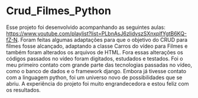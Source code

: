 # Crud_Filmes_Python

Esse projeto foi desenvolvido acompanhando as seguintes aulas: https://www.youtube.com/playlist?list=PLbnAsJ6zlidvszSXnxplfYgtB6KQ-fZ-N.
Foram feitas algumas adaptações para que o objetivo do CRUD para filmes fosse alcançado, adaptando a classe Carros do vídeo para Filmes e também foram alterados os arquivos de HTML. Fora essas alterações os códigos passados no vídeo foram digitados, estudados e testados.
Foi o meu primeiro contato com grande parte das tecnologias passadas no vídeo, como o banco de dados e o framework django. Embora já tivesse contato com a linguagem python, foi um universo novo de possibilidades que se abriu.
A experiência do projeto foi muito engrandecedora e estou feliz com os resultados. 
